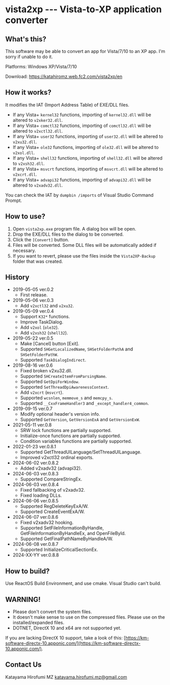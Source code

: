 # vista2xp --- Vista-to-XP application converter

## What's this?

This software may be able to convert an app for Vista/7/10 to an XP app.
I'm sorry if unable to do it.

Platforms: Windows XP/Vista/7/10

Download: https://katahiromz.web.fc2.com/vista2xp/en

## How it works?

It modifies the IAT (Import Address Table) of EXE/DLL files.

- If any Vista+ `kernel32` functions, importing of `kernel32.dll` will be altered to `v2xker32.dll`.
- If any Vista+ `comctl32` functions, importing of `comctl32.dll` will be altered to `v2xctl32.dll`.
- If any Vista+ `user32` functions, importing of `user32.dll` will be altered to `v2xu32.dll`.
- If any Vista+ `ole32` functions, importing of `ole32.dll` will be altered to `v2xol.dll`.
- If any Vista+ `shell32` functions, importing of `shell32.dll` will be altered to `v2xsh32.dll`.
- If any Vista+ `msvcrt` functions, importing of `msvcrt.dll` will be altered to `v2xcrt.dll`.
- If any Vista+ `advapi32` functions, importing of `advapi32.dll` will be altered to `v2xadv32.dll`.

You can check the IAT by `dumpbin /imports` of Visual Studio Command Prompt.

## How to use?

1. Open `vista2xp.exe` program file. A dialog box will be open.
2. Drop the EXE/DLL files to the dialog to be converted.
3. Click the `[Convert]` button.
4. Files will be converted. Some DLL files will be automatically added if necessary.
5. If you want to revert, please use the files inside the `Vista2XP-Backup` folder that was created.

## History

- 2019-05-05 ver.0.2
    - First release.
- 2019-05-06 ver.0.3
    - Add `v2xctl32` and `v2xu32`.
- 2019-05-09 ver.0.4
    - Support `K32*` functions.
    - Improve TaskDialog.
    - Add `v2xol` (`ole32`).
    - Add `v2xsh32` (`shell32`).
- 2019-05-22 ver.0.5
    - Make [Cancel] button [Exit].
    - Supported `SHGetLocalizedName`, `SHSetFolderPathA` and `SHSetFolderPathW`.
    - Supported `TaskDialogIndirect`.
- 2019-08-16 ver.0.6
    - Fixed broken v2xu32.dll.
    - Supported `SHCreateItemFromParsingName`.
    - Supported `GetDpiForWindow`.
    - Supported `SetThreadDpiAwarenessContext`.
    - Add `v2xcrt` (`msvcrt`).
    - Supported `wcsnlen`, `memmove_s` and `memcpy_s`.
    - Supported `__CxxFrameHandler3` and `_except_handler4_common`.
- 2019-09-15 ver.0.7
    - Modify optional header's version info.
    - Supported `GetVersion`, `GetVersionExA` and `GetVersionExW`.
- 2021-05-11 ver.0.8
    - SRW lock functions are partially supported.
    - Initialize-once functions are partially supported.
    - Condition variables functions are partially supported.
- 2022-01-23 ver.0.8.1
    - Supported GetThreadUILanguage/SetThreadUILanguage.
    - Improved v2xctl32 ordinal exports.
- 2024-06-02 ver.0.8.2
    - Added v2xadv32 (advapi32).
- 2024-06-03 ver.0.8.3
    - Supported CompareStringEx.
- 2024-06-03 ver.0.8.4
    - Fixed fallbacking of v2xadv32.
    - Fixed loading DLLs.
- 2024-06-06 ver.0.8.5
    - Supported RegDeleteKeyExA/W.
    - Supported CreateEventExA/W.
- 2024-06-07 ver.0.8.6
    - Fixed v2xadv32 hooking.
    - Supported SetFileInformationByHandle, GetFileInformationByHandleEx, and OpenFileById.
    - Supported GetFinalPathNameByHandleA/W.
- 2024-06-08 ver.0.8.7
    - Supported InitializeCriticalSectionEx.
- 2024-XX-YY ver.0.8.8

## How to build?

Use ReactOS Build Environment, and use cmake. Visual Studio can't build.

## WARNING!

- Please don't convert the system files.
- It doesn't make sense to use on the compressed files. Please use on the installed/expanded files.
- DOTNET, DirectX 10 and x64 are not supported yet.

If you are lacking DirectX 10 support, take a look of this: [https://km-software-directx-10.apponic.com/](https://km-software-directx-10.apponic.com/).

## Contact Us

Katayama Hirofumi MZ
katayama.hirofumi.mz@gmail.com
